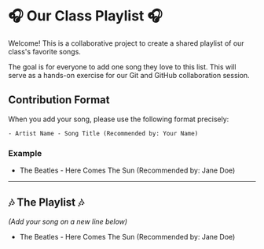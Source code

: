 # 🎧 Our Class Playlist 🎧

Welcome! This is a collaborative project to create a shared playlist of our class's favorite songs.

The goal is for everyone to add one song they love to this list. This will serve as a hands-on exercise for our Git and GitHub collaboration session.

## Contribution Format

When you add your song, please use the following format precisely:

`- Artist Name - Song Title (Recommended by: Your Name)`

### Example

- The Beatles - Here Comes The Sun (Recommended by: Jane Doe)

---

## 🎶 The Playlist 🎶

*(Add your song on a new line below)*
- The Beatles - Here Comes The Sun (Recommended by: Jane Doe)